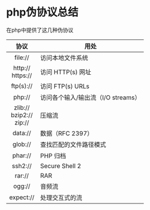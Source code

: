 # php伪协议总结

在php中提供了这几种伪协议

|协议|用处|
|:--:|----|
|file://|访问本地文件系统|
|http:// </br> https://|访问 HTTP(s) 网址|
|ftp(s)://|访问 FTP(s) URLs|
|php:// </br> |访问各个输入/输出流（I/O streams）|
|zlib:// </br> bzip2:// </br> zip://| 压缩流 |
|data://|数据（RFC 2397）|
|glob://|查找匹配的文件路径模式|
|phar://|PHP 归档|
|ssh2://|Secure Shell 2|
|rar://|RAR|
|ogg://|音频流|
|expect://|处理交互式的流|


<!-- s/1r61ue5Z6tctVs0RAaGsIBg 
:g0u6 -->
